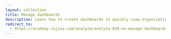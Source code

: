 ```yaml
---
layout: collection
title: Manage dashboards
description: Learn how to create dashboards to quickly view organizational and/or team performance.
redirect_to:
  - https://academy.injixo.com/analyze/analyze-010-en-manage-dashboards
---
```

